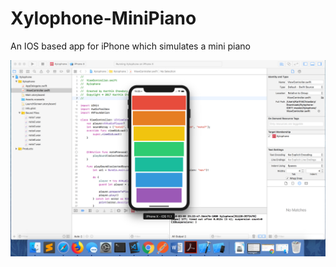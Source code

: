# Xylophone-MiniPiano
An IOS based app for iPhone which simulates a mini piano

![alt text](https://github.com/Karthik-Chowdary/Xylophone-MiniPiano/blob/master/Xylophone.png)
